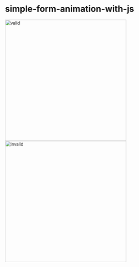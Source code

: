 # simple-form-animation-with-js


<img width="400" alt="valid" src="https://user-images.githubusercontent.com/90634573/196468506-5b710b30-e1c7-461e-a85d-1a2e9154b768.png"> <img width="400" alt="invalid" src="https://user-images.githubusercontent.com/90634573/196708482-c3c0c77d-dc08-4b5c-a063-ac9afc456cfa.png">
